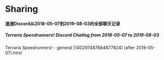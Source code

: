 # Sharing

#### 速通Discord从2018-05-07到2019-08-03的全部聊天记录
##### Terraria Speedrunners! Discord Chatlog from 2018-05-07 to 2019-08-03
Terraria Speedrunners! - general [140297487884877824] (after 2018-05-07).html
